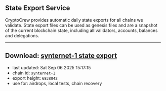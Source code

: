 ## State Export Service
CryptoCrew provides automatic daily state exports for all chains we validate. State export files can be used as genesis files and are a snapshot of the current blockchain state, including all validators, accounts, balances and delegations.

---
**Download: [synternet-1 state export](https://dl-eu2.ccvalidators.com/SERVICE/synternet/synternet-1_export_6838042.json)**
---

- last updated: Sat Sep 06 2025 15:17:15
- chain id: `synternet-1`
- export height: `6838042`
- use for: airdrops, local tests, chain recovery
